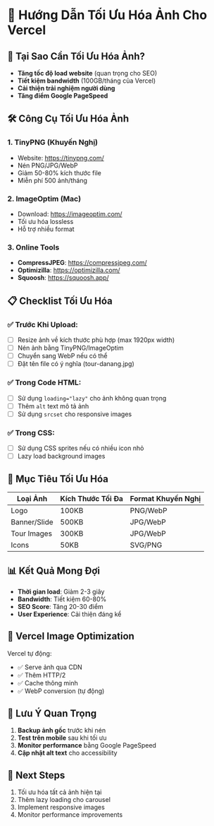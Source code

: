 # 🚀 Hướng Dẫn Tối Ưu Hóa Ảnh Cho Vercel

## 📸 Tại Sao Cần Tối Ưu Hóa Ảnh?

- **Tăng tốc độ load website** (quan trọng cho SEO)
- **Tiết kiệm bandwidth** (100GB/tháng của Vercel)
- **Cải thiện trải nghiệm người dùng**
- **Tăng điểm Google PageSpeed**

## 🛠️ Công Cụ Tối Ưu Hóa Ảnh

### 1. **TinyPNG** (Khuyến Nghị)
- Website: https://tinypng.com/
- Nén PNG/JPG/WebP
- Giảm 50-80% kích thước file
- Miễn phí 500 ảnh/tháng

### 2. **ImageOptim** (Mac)
- Download: https://imageoptim.com/
- Tối ưu hóa lossless
- Hỗ trợ nhiều format

### 3. **Online Tools**
- **CompressJPEG**: https://compressjpeg.com/
- **Optimizilla**: https://optimizilla.com/
- **Squoosh**: https://squoosh.app/

## 📋 Checklist Tối Ưu Hóa

### ✅ Trước Khi Upload:
- [ ] Resize ảnh về kích thước phù hợp (max 1920px width)
- [ ] Nén ảnh bằng TinyPNG/ImageOptim
- [ ] Chuyển sang WebP nếu có thể
- [ ] Đặt tên file có ý nghĩa (tour-danang.jpg)

### ✅ Trong Code HTML:
- [ ] Sử dụng `loading="lazy"` cho ảnh không quan trọng
- [ ] Thêm `alt` text mô tả ảnh
- [ ] Sử dụng `srcset` cho responsive images

### ✅ Trong CSS:
- [ ] Sử dụng CSS sprites nếu có nhiều icon nhỏ
- [ ] Lazy load background images

## 🎯 Mục Tiêu Tối Ưu Hóa

| Loại Ảnh | Kích Thước Tối Đa | Format Khuyến Nghị |
|----------|-------------------|-------------------|
| Logo | 100KB | PNG/WebP |
| Banner/Slide | 500KB | JPG/WebP |
| Tour Images | 300KB | JPG/WebP |
| Icons | 50KB | SVG/PNG |

## 📊 Kết Quả Mong Đợi

- **Thời gian load**: Giảm 2-3 giây
- **Bandwidth**: Tiết kiệm 60-80%
- **SEO Score**: Tăng 20-30 điểm
- **User Experience**: Cải thiện đáng kể

## 🔧 Vercel Image Optimization

Vercel tự động:
- ✅ Serve ảnh qua CDN
- ✅ Thêm HTTP/2
- ✅ Cache thông minh
- ✅ WebP conversion (tự động)

## 📝 Lưu Ý Quan Trọng

1. **Backup ảnh gốc** trước khi nén
2. **Test trên mobile** sau khi tối ưu
3. **Monitor performance** bằng Google PageSpeed
4. **Cập nhật alt text** cho accessibility

## 🚀 Next Steps

1. Tối ưu hóa tất cả ảnh hiện tại
2. Thêm lazy loading cho carousel
3. Implement responsive images
4. Monitor performance improvements